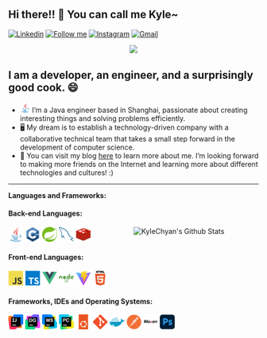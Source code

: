 ## Hi there!! 👋 You can call me Kyle~ 


[![Linkedin](https://img.shields.io/badge/-LinkedIn-blue?style=flat&logo=Linkedin&logoColor=white)](https://www.linkedin.com/in/leandra-silva-831b891ab/)
[<img src="https://img.shields.io/github/followers/LeandraOliveiraS?label=follow&style=social" height="22" title="Follow me" />](https://github.com/KyleChyan) 
[![Instagram](https://img.shields.io/badge/-Instagram-c13584?style=flat&labelColor=c13584&logo=instagram&logoColor=white)](https://www.instagram.com/_leandra.oliveiras)
[![Gmail](https://img.shields.io/badge/-Gmail-c14438?style=flat&logo=Gmail&logoColor=white)](mailto:mzwjojo@gmail.com)

<p align="center"><img src="https://i.imgur.com/A6bWGFl.gif"/></p>

## I am a developer, an engineer, and a surprisingly good cook. 😄
- <img height="20" alt="spring" src="https://raw.githubusercontent.com/devicons/devicon/master/icons/java/java-original.svg"> I’m a Java engineer based in Shanghai, passionate about creating interesting things and solving problems efficiently.
- 🖥️ My dream is to establish a technology-driven company with a collaborative technical team that takes a small step forward in the development of computer science.
- 🍻 You can visit my blog [here](https://github.com/KyleChyan) to learn more about me. I’m looking forward to making more friends on the Internet and learning more about different technologies and cultures! :)
---

**Languages and Frameworks:**

#### Back-end Languages:

<!-- github-stats:start -->
<img width="50%" align="right" alt="KyleChyan's Github Stats" src="https://github-readme-stats.jha-vineet69.vercel.app/api?username=KyleChyan&hide=stars&show_icons=true&hide_border=false&theme=buefy" />
<!-- github-stats:end -->

<!-- Back-end languages:start -->

<code><img height="30" alt="spring" src="https://raw.githubusercontent.com/devicons/devicon/master/icons/java/java-original.svg"></code>
<code><img height="30" src="https://raw.githubusercontent.com/github/explore/80688e429a7d4ef2fca1e82350fe8e3517d3494d/topics/cpp/cpp.png"></code>
<code><img height="30" alt="spring" src="https://raw.githubusercontent.com/devicons/devicon/master/icons/spring/spring-original.svg"></code>
<code><img height="30" alt="mysql" src="https://raw.githubusercontent.com/devicons/devicon/master/icons/mysql/mysql-original.svg"></code>
<code><img height="30" alt="redis" src="https://raw.githubusercontent.com/devicons/devicon/master/icons/redis/redis-original.svg"></code>


<!-- Back-end languages:end -->
<!-- Front-endlanguages:start -->
#### Front-end Languages:
<code><img height="30" alt="javascript" src="https://raw.githubusercontent.com/devicons/devicon/master/icons/javascript/javascript-original.svg"></code>
<code><img height="30" alt="typescript" src="https://raw.githubusercontent.com/devicons/devicon/master/icons/typescript/typescript-original.svg"></code>
<code><img height="30" alt="vuejs" src="https://raw.githubusercontent.com/devicons/devicon/master/icons/vuejs/vuejs-original.svg"></code>
<code><img height="30" alt="nodejs" src="https://raw.githubusercontent.com/devicons/devicon/master/icons/nodejs/nodejs-plain-wordmark.svg"></code>
<code><img height="30" alt="vitejs" src="https://raw.githubusercontent.com/devicons/devicon/master/icons/vitejs/vitejs-original.svg"></code>
<code><img height="30" alt="html5" src="https://raw.githubusercontent.com/devicons/devicon/master/icons/html5/html5-original-wordmark.svg"></code>
<!-- Front-endlanguages:end -->

#### Frameworks, IDEs and Operating Systems:

<!-- tools:start -->
<code><img height="30" alt="intellij" src="https://raw.githubusercontent.com/devicons/devicon/master/icons/intellij/intellij-original.svg"></code>
<code><img height="30" alt="datagrip" src="https://raw.githubusercontent.com/devicons/devicon/master/icons/datagrip/datagrip-original.svg"></code>
<code><img height="30" alt="webstorm" src="https://raw.githubusercontent.com/devicons/devicon/master/icons/webstorm/webstorm-original.svg"></code>
<code><img height="30" alt="pycharm" src="https://raw.githubusercontent.com/devicons/devicon/master/icons/pycharm/pycharm-original.svg"></code>
<code><img height="30" alt="ubuntu" src="https://raw.githubusercontent.com/devicons/devicon/master/icons/ubuntu/ubuntu-original.svg"></code>
<code><img height="30" alt="git" src="https://raw.githubusercontent.com/devicons/devicon/master/icons/git/git-original.svg"></code>
<code><img height="30" alt="docker" src="https://raw.githubusercontent.com/devicons/devicon/master/icons/docker/docker-plain.svg"></code>
<code><img height="30" alt="postman" src="https://raw.githubusercontent.com/devicons/devicon/master/icons/postman/postman-original.svg"></code>
<code><img height="30" alt="maven" src="https://raw.githubusercontent.com/devicons/devicon/master/icons/maven/maven-original-wordmark.svg"></code>
<code><img height="30" alt="photoshop" src="https://raw.githubusercontent.com/devicons/devicon/master/icons/photoshop/photoshop-original.svg"></code>

<!-- tools:end -->






<!--
**KyleChyan/KyleChyan** is a ✨ _special_ ✨ repository because its `README.md` (this file) appears on your GitHub profile.

Here are some ideas to get you started:

- 🔭 I’m currently working on ...
- 🌱 I’m currently learning ...
- 👯 I’m looking to collaborate on ...
- 🤔 I’m looking for help with ...
- 💬 Ask me about ...
- 📫 How to reach me: ...
- 😄 Pronouns: ...
- ⚡ Fun fact: ...
-->
